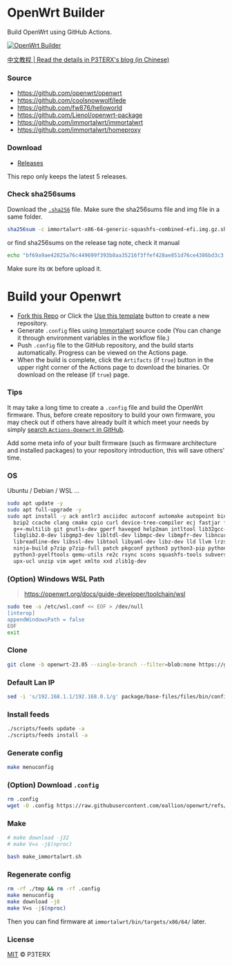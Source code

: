 # OpenWrt Builder

Build OpenWrt using GitHub Actions.

[![OpenWrt Builder](https://github.com/eallion/openwrt/actions/workflows/build-immortalwrt.yml/badge.svg?branch=main)](https://github.com/eallion/openwrt/actions/workflows/build-immortalwrt.yml)

[中文教程 | Read the details in P3TERX's blog (in Chinese)](https://p3terx.com/archives/build-openwrt-with-github-actions.html)

### Source

- https://github.com/openwrt/openwrt
- https://github.com/coolsnowwolf/lede
- https://github.com/fw876/helloworld
- https://github.com/Lienol/openwrt-package
- https://github.com/immortalwrt/immortalwrt
- https://github.com/immortalwrt/homeproxy

### Download

- [Releases](https://github.com/eallion/openwrt/releases/latest/download/immortalwrt-x86-64-generic-squashfs-combined-efi.img.gz)

This repo only keeps the latest 5 releases.

### Check sha256sums

Download the [`.sha256`](https://github.com/eallion/openwrt/releases/latest/download/immortalwrt-x86-64-generic-squashfs-combined-efi.img.gz.sha256) file. Make sure the sha256sums file and img file in a same folder.

```bash
sha256sum -c immortalwrt-x86-64-generic-squashfs-combined-efi.img.gz.sha256 --ignore-missing 
```

or find sha256sums on the release tag note, check it manual

```bash
echo "bf69a9ae42825a76c449699f393b8aa35216f3ffef428ae851d76ce4386bd3c3 *openwrt-x86-64-generic-squashfs-combined.img.gz" | shasum -a 256 --check
```

Make sure its `OK` before upload it.

# Build your Openwrt

- [Fork this Repo](https://github.com/eallion/openwrt) or Click the [Use this template](https://github.com/P3TERX/Actions-OpenWrt/generate) button to create a new repository.
- Generate `.config` files using [Immortalwrt](https://github.com/immortalwrt/immortalwrt) source code (You can change it through environment variables in the workflow file.)
- Push `.config` file to the GitHub repository, and the build starts automatically. Progress can be viewed on the Actions page.
- When the build is complete, click the `Artifacts` (if `true`) button in the upper right corner of the Actions page to download the binaries. Or download on the release (if `true`) page.

### Tips

It may take a long time to create a `.config` file and build the OpenWrt firmware. Thus, before create repository to build your own firmware, you may check out if others have already built it which meet your needs by simply [search `Actions-Openwrt` in GitHub](https://github.com/search?q=Actions-openwrt).

Add some meta info of your built firmware (such as firmware architecture and installed packages) to your repository introduction, this will save others' time.

### OS

Ubuntu / Debian / WSL ...

```bash
sudo apt update -y
sudo apt full-upgrade -y
sudo apt install -y ack antlr3 asciidoc autoconf automake autopoint binutils bison build-essential \
  bzip2 ccache clang cmake cpio curl device-tree-compiler ecj fastjar flex gawk gettext gcc-multilib \
  g++-multilib git gnutls-dev gperf haveged help2man intltool lib32gcc-s1 libc6-dev-i386 libelf-dev \
  libglib2.0-dev libgmp3-dev libltdl-dev libmpc-dev libmpfr-dev libncurses-dev libpython3-dev \
  libreadline-dev libssl-dev libtool libyaml-dev libz-dev lld llvm lrzsz mkisofs msmtp nano \
  ninja-build p7zip p7zip-full patch pkgconf python3 python3-pip python3-ply python3-docutils \
  python3-pyelftools qemu-utils re2c rsync scons squashfs-tools subversion swig texinfo uglifyjs \
  upx-ucl unzip vim wget xmlto xxd zlib1g-dev
```

### (Option) Windows WSL Path

> https://openwrt.org/docs/guide-developer/toolchain/wsl

```bash
sudo tee -a /etc/wsl.conf << EOF > /dev/null
[interop]
appendWindowsPath = false
EOF
exit
```

### Clone

```bash
git clone -b openwrt-23.05 --single-branch --filter=blob:none https://github.com/immortalwrt/immortalwrt
```

### Default Lan IP

```bash
sed -i 's/192.168.1.1/192.168.0.1/g' package/base-files/files/bin/config_generate
```

### Install feeds

```bash
./scripts/feeds update -a
./scripts/feeds install -a
```

### Generate config

```bash
make menuconfig
```

### (Option) Download `.config`

```bash
rm .config
wget -O .config https://raw.githubusercontent.com/eallion/openwrt/refs/heads/main/.config
```

### Make

```bash
# make download -j32
# make V=s -j$(nproc)

bash make_immortalwrt.sh
```

### Regenerate config

```bash
rm -rf ./tmp && rm -rf .config
make menuconfig
make download -j8
make V=s -j$(nproc)
```

Then you can find firmware at `immortalwrt/bin/targets/x86/64/` later.

### License

[MIT](https://github.com/P3TERX/Actions-OpenWrt/blob/master/LICENSE) © P3TERX
